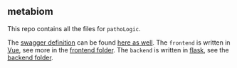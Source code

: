 metabiom
--------

This repo contains all the files for `pathoLogic`.

The [swagger definition](http://swagger.io/) can be found [here as well](./swagger.yaml).
The `frontend` is written in [Vue](https://vuejs.org/), see more in the [frontend folder](./frontend/README.md).
The `backend` is written in [flask](http://flask.pocoo.org/), see the [backend folder](./backend/README.md).
```
